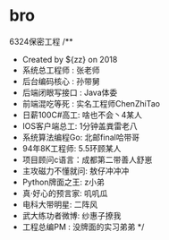 # bro
6324保密工程
/**
 * Created by ${zz} on 2018
 * 系统总工程师 : 张老师
 * 后台编码核心 : 孙带舅
 * 后端闭眼写接口 : Java体委
 * 前端混吃等死 : 实名工程师ChenZhiTao
 * 日薪100C#高工: 啥也不会丶4某人
 * IOS客户端总工: 1分钟盖粪雷老八
 * 系统算法编程Go: 北邮final哈带哥
 * 94年8K工程师: 5.5环顾某人
 * 项目顾问c语言：成都第二带善人舒崽
 * 主攻磁力不懂就问: 敖仔冲冲冲
 * Python牌面之王: z小弟
 * 真·好心的预言家: 叽叽瓜
 * 电科大带明星: 二阵风
 * 武大练功者微博: 纱惠子撩我
 * 工程总编PM : 没牌面的实习弟弟
 */
